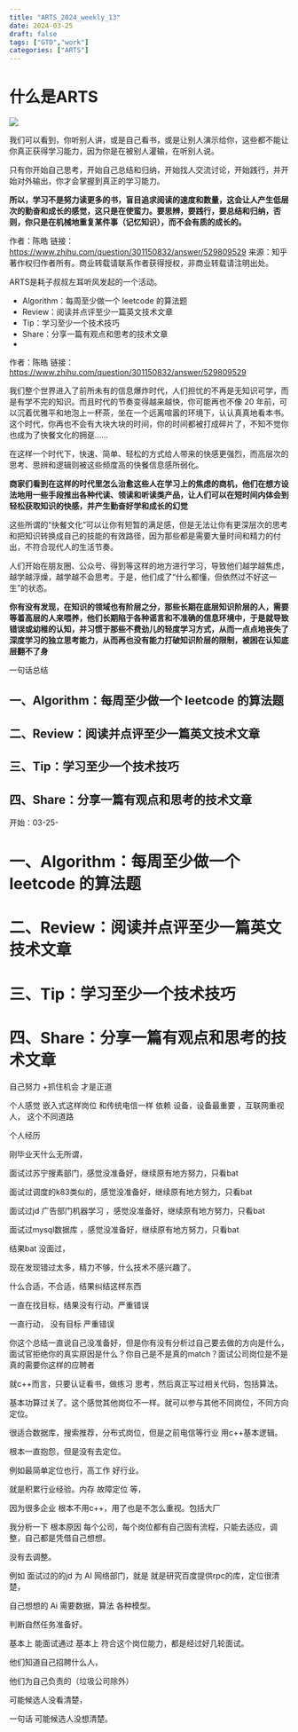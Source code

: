 ```yaml
---
title: "ARTS_2024_weekly_13"
date: 2024-03-25 
draft: false
tags: ["GTD","work"]
categories: ["ARTS"]
---
```

# 什么是ARTS
![](https://cdn.nlark.com/yuque/0/2024/webp/215144/1706349075140-8566a7bd-b098-4a51-8b4d-4e857511cafb.webp?x-oss-process=image%2Fresize%2Cw_720%2Climit_0#averageHue=%23c1e4f0&from=url&id=wf7X2&originHeight=385&originWidth=720&originalType=binary&ratio=1.6750000715255737&rotation=0&showTitle=false&status=done&style=none&title=)

我们可以看到，你听别人讲，或是自己看书，或是让别人演示给你，这些都不能让你真正获得学习能力，因为你是在被别人灌输，在听别人说。

只有你开始自己思考，开始自己总结和归纳，开始找人交流讨论，开始践行，并开始对外输出，你才会掌握到真正的学习能力。

**所以，学习不是努力读更多的书，盲目追求阅读的速度和数量，这会让人产生低层次的勤奋和成长的感觉，这只是在使蛮力。要思辨，要践行，要总结和归纳，否则，你只是在机械地重复某件事（记忆知识），而不会有质的成长的。**

作者：陈皓
链接：https://www.zhihu.com/question/301150832/answer/529809529
来源：知乎
著作权归作者所有。商业转载请联系作者获得授权，非商业转载请注明出处。

ARTS是耗子叔叔左耳听风发起的一个活动。 

- Algorithm：每周至少做一个 leetcode 的算法题 
- Review：阅读并点评至少一篇英文技术文章 
- Tip：学习至少一个技术技巧 
- Share：分享一篇有观点和思考的技术文章
- 


作者：陈皓
链接：https://www.zhihu.com/question/301150832/answer/529809529

我们整个世界进入了前所未有的信息爆炸时代，人们担忧的不再是无知识可学，而是有学不完的知识。而且时代的节奏变得越来越快，你可能再也不像 20 年前，可以沉着优雅平和地泡上一杯茶，坐在一个远离喧嚣的环境下，认认真真地看本书。这个时代，你再也不会有大块大块的时间，你的时间都被打成碎片了，不知不觉你也成为了快餐文化的拥趸……

在这样一个时代下，快速、简单、轻松的方式给人带来的快感更强烈，而高层次的思考、思辨和逻辑则被这些频度高的快餐信息感所弱化。

**商家们看到在这样的时代里怎么治愈这些人在学习上的焦虑的商机，他们在想方设法地用一些手段推出各种代读、领读和听读类产品，让人们可以在短时间内体会到轻松获取知识的快感，并产生勤奋好学和成长的幻觉**

这些所谓的“快餐文化”可以让你有短暂的满足感，但是无法让你有更深层次的思考和把知识转换成自己的技能的有效路径，因为那些都是需要大量时间和精力的付出，不符合现代人的生活节奏。

人们开始在朋友圈、公众号、得到等这样的地方进行学习，导致他们越学越焦虑，越学越浮燥，越学越不会思考。于是，他们成了“什么都懂，但依然过不好这一生”的状态。

**你有没有发现，在知识的领域也有阶层之分，那些长期在底层知识阶层的人，需要等着高层的人来喂养，他们长期陷于各种谣言和不准确的信息环境中，于是就导致错误或幼稚的认知，并习惯于那些不费劲儿的轻度学习方式，从而一点点地丧失了深度学习的独立思考能力，从而再也没有能力打破知识阶层的限制，被困在认知底层翻不了身**



一句话总结



## 一、Algorithm：每周至少做一个 leetcode 的算法题 

## 二、Review：阅读并点评至少一篇英文技术文章 

## 三、Tip：学习至少一个技术技巧 



## 四、Share：分享一篇有观点和思考的技术文章



开始：03-25-





# 一、Algorithm：每周至少做一个 leetcode 的算法题 

# 二、Review：阅读并点评至少一篇英文技术文章 



# 三、Tip：学习至少一个技术技巧 



# 四、Share：分享一篇有观点和思考的技术文章



自己努力 +抓住机会 才是正道

个人感觉 嵌入式这样岗位 和传统电信一样 依赖 设备，设备最重要 ，互联网重视人， 这个不同道路



个人经历

刚毕业天什么无所谓，

面试过苏宁搜素部门，感觉没准备好，继续原有地方努力，只看bat

面试过调度的k83类似的，感觉没准备好，继续原有地方努力，只看bat

面试过jd 广告部门机器学习 ，感觉没准备好，继续原有地方努力，只看bat

面试过mysql数据库 ，感觉没准备好，继续原有地方努力，只看bat

结果bat 没面过，

现在发现错过太多，精力不够，什么技术不感兴趣了。

什么合适，不合适，结果纠结这样东西



一直在找目标，结果没有行动。严重错误

一直行动， 没有目标	严重错误





你这个总结一直说自己没准备好，但是你有没有分析过自己要去做的方向是什么，面试官拒绝你的真实原因是什么？你自己是不是真的match？面试公司岗位是不是真的需要你这样的应聘者





就c++而言，只要认证看书，做练习 思考，然后真正写过相关代码，包括算法。

基本功算过关了。这个感觉其他岗位不一样。就可以参与其他不同岗位，不同方向定位。



很适合数据库，搜索推荐，分布式岗位，但是之前电信等行业 用c++基本逻辑。

根本一直抱怨，但是没有去定位。

例如最简单定位也行，高工作 好行业。



就是积累行业经验。内存 故障定位 等，

因为很多企业 根本不用c++，用了也是不怎么重视。包括大厂





我分析一下 根本原因 每个公司，每个岗位都有自己固有流程，只能去适应，调整，自己都是凭借自己想想。

没有去调整。

例如 面试过的的jd 为 AI 网络部门，就是 就是研究百度提供rpc的库，定位很清楚，

自己想想的 Ai 需要数据，算法 各种模型。

判断自然任务准备好。



基本上 能面试通过 基本上 符合这个岗位能力，都是经过好几轮面试。

他们知道自己招聘什么人，

他们为自己负责的（垃圾公司除外）

可能候选人没看清楚，



一句话 可能候选人没想清楚。









